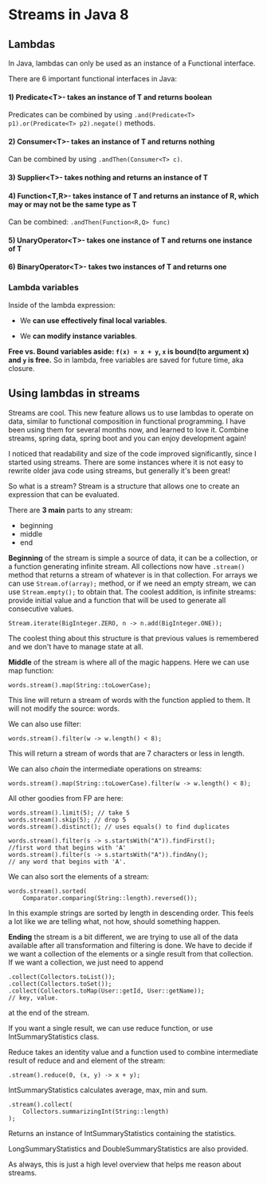 # Streams in Java 8

## Lambdas

In Java, lambdas can only be used as an instance of a Functional interface.

There are 6 important functional interfaces in Java:

#### 1) Predicate\<T>- takes an instance of T and returns boolean

Predicates can be combined by using `.and(Predicate<T> p1).or(Predicate<T> p2).negate()` methods.

#### 2) Consumer\<T>- takes an instance of T and returns nothing

Can be combined by using `.andThen(Consumer<T> c)`.

#### 3) Supplier\<T>- takes nothing and returns an instance of T

#### 4) Function\<T,R>- takes instance of T and returns an instance of R, which may or may not be the same type as T

Can be combined: `.andThen(Function<R,Q> func)`

#### 5) UnaryOperator\<T>- takes one instance of T and returns one instance of T

#### 6) BinaryOperator\<T>- takes two instances of T and returns one


### Lambda variables

Inside of the lambda expression:

* We **can use effectively final local variables**.

* We **can modify instance variables**.

**Free vs. Bound variables aside: `f(x) = x + y`, `x` is bound(to argument x) and `y` is free.**
So in lambda, free variables are saved for future time, aka closure.

## Using lambdas in streams

Streams are cool.
This new feature allows us to use lambdas to operate on data, similar to functional composition in functional programming. I have been using them for several months now, and learned to love it. Combine streams, spring data, spring boot and you can enjoy development again!

I noticed that readability and size of the code improved significantly, since I started using streams. There are some instances where it is not easy to rewrite older java code using streams, but generally it's been great!

So what is a stream? Stream is a structure that allows one to create an expression that can be evaluated.

There are **3 main** parts to any stream:

* beginning
* middle
* end

**Beginning** of the stream is simple a source of data, it can be a collection, or a function generating infinite stream. All collections now have ``.stream()`` method that returns a stream of whatever is in that collection. For arrays we can use ``Stream.of(array);`` method, or if we need an empty stream, we can use ``Stream.empty();`` to obtain that. The coolest addition, is infinite streams: provide initial value and a function that will be used to generate all consecutive values.

    Stream.iterate(BigInteger.ZERO, n -> n.add(BigInteger.ONE));

The coolest thing about this structure is that previous values is remembered and we don't have to manage state at all.

**Middle** of the stream is where all of the magic happens.
Here we can use map function:

    words.stream().map(String::toLowerCase);

This line will return a stream of words with the function applied to them. It will not modify the source: words.

We can also use filter:

    words.stream().filter(w -> w.length() < 8);

This will return a stream of words that are 7 characters or less in length.

We can also *chain* the intermediate operations on streams:

    words.stream().map(String::toLowerCase).filter(w -> w.length() < 8);

All other goodies from FP are here:

    words.stream().limit(5); // take 5
    words.stream().skip(5); // drop 5
    words.stream().distinct(); // uses equals() to find duplicates

    words.stream().filter(s -> s.startsWith("A")).findFirst();        //first word that begins with 'A'
    words.stream().filter(s -> s.startsWith("A")).findAny();
    // any word that begins with 'A'.

We can also sort the elements of a stream:

    words.stream().sorted(
        Comparator.comparing(String::length).reversed());

In this example strings are sorted by length in descending order. This feels a lot like we are telling what, not how, should something happen.

**Ending** the stream is a bit different, we are trying to use all of the data available after all transformation and filtering is done. We have to decide if we want a collection of the elements or a single result from that collection. If we want a collection, we just need to append

    .collect(Collectors.toList());
    .collect(Collectors.toSet());
    .collect(Collectors.toMap(User::getId, User::getName));
    // key, value.
at the end of the stream.

If you want a single result, we can use reduce function, or use IntSummaryStatistics class.

Reduce takes an identity value and a function used to combine intermediate result of reduce and and element of the stream:

    .stream().reduce(0, (x, y) -> x + y);

IntSummaryStatistics calculates average, max, min and sum.

    .stream().collect(
        Collectors.summarizingInt(String::length)
    );

Returns an instance of IntSummaryStatistics containing the statistics.

LongSummaryStatistics and DoubleSummaryStatistics are also provided.

As always, this is just a high level overview that helps me reason about streams.
